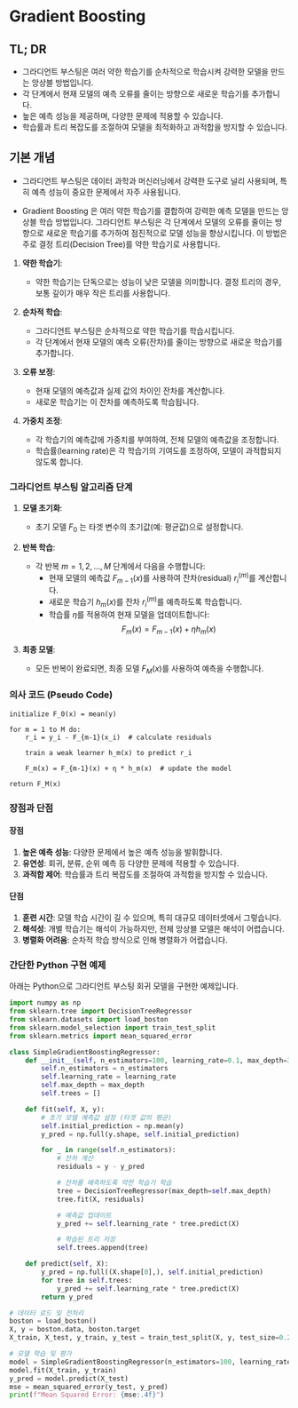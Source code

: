 # Gradient Boosting

## TL; DR

- 그라디언트 부스팅은 여러 약한 학습기를 순차적으로 학습시켜 강력한 모델을 만드는 앙상블 방법입니다.
- 각 단계에서 현재 모델의 예측 오류를 줄이는 방향으로 새로운 학습기를 추가합니다.
- 높은 예측 성능을 제공하며, 다양한 문제에 적용할 수 있습니다.
- 학습률과 트리 복잡도를 조절하여 모델을 최적화하고 과적합을 방지할 수 있습니다.

## 기본 개념

- 그라디언트 부스팅은 데이터 과학과 머신러닝에서 강력한 도구로 널리 사용되며, 특히 예측 성능이 중요한 문제에서 자주 사용됩니다.

- Gradient Boosting 은 여러 약한 학습기를 결합하여 강력한 예측 모델을 만드는 앙상블 학습 방법입니다. 그라디언트 부스팅은 각 단계에서 모델의 오류를 줄이는 방향으로 새로운 학습기를 추가하여 점진적으로 모델 성능을 향상시킵니다. 이 방법은 주로 결정 트리(Decision Tree)를 약한 학습기로 사용합니다.

1. **약한 학습기**:
   - 약한 학습기는 단독으로는 성능이 낮은 모델을 의미합니다. 결정 트리의 경우, 보통 깊이가 매우 작은 트리를 사용합니다.
2. **순차적 학습**:

   - 그라디언트 부스팅은 순차적으로 약한 학습기를 학습시킵니다.
   - 각 단계에서 현재 모델의 예측 오류(잔차)를 줄이는 방향으로 새로운 학습기를 추가합니다.

3. **오류 보정**:

   - 현재 모델의 예측값과 실제 값의 차이인 잔차를 계산합니다.
   - 새로운 학습기는 이 잔차를 예측하도록 학습됩니다.

4. **가중치 조정**:
   - 각 학습기의 예측값에 가중치를 부여하여, 전체 모델의 예측값을 조정합니다.
   - 학습률(learning rate)은 각 학습기의 기여도를 조정하여, 모델이 과적합되지 않도록 합니다.

### 그라디언트 부스팅 알고리즘 단계

1. **모델 초기화**:

   - 초기 모델 $F_0$ 는 타겟 변수의 초기값(예: 평균값)으로 설정합니다.

2. **반복 학습**:

   - 각 반복 $m = 1, 2, \ldots, M$ 단계에서 다음을 수행합니다:
     - 현재 모델의 예측값 $F_{m-1}(x)$를 사용하여 잔차(residual) $r_i^{(m)}$를 계산합니다.
     - 새로운 학습기 $h_m(x)$를 잔차 $r_i^{(m)}$를 예측하도록 학습합니다.
     - 학습률 $\eta$를 적용하여 현재 모델을 업데이트합니다:
       $$F_m(x) = F_{m-1}(x) + \eta h_m(x)$$

3. **최종 모델**:
   - 모든 반복이 완료되면, 최종 모델 $F_M(x)$를 사용하여 예측을 수행합니다.

### 의사 코드 (Pseudo Code)

```text
initialize F_0(x) = mean(y)

for m = 1 to M do:
    r_i = y_i - F_{m-1}(x_i)  # calculate residuals

    train a weak learner h_m(x) to predict r_i

    F_m(x) = F_{m-1}(x) + η * h_m(x)  # update the model

return F_M(x)
```

### 장점과 단점

#### 장점

1. **높은 예측 성능**: 다양한 문제에서 높은 예측 성능을 발휘합니다.
2. **유연성**: 회귀, 분류, 순위 예측 등 다양한 문제에 적용할 수 있습니다.
3. **과적합 제어**: 학습률과 트리 복잡도를 조절하여 과적합을 방지할 수 있습니다.

#### 단점

1. **훈련 시간**: 모델 학습 시간이 길 수 있으며, 특히 대규모 데이터셋에서 그렇습니다.
2. **해석성**: 개별 학습기는 해석이 가능하지만, 전체 앙상블 모델은 해석이 어렵습니다.
3. **병렬화 어려움**: 순차적 학습 방식으로 인해 병렬화가 어렵습니다.

### 간단한 Python 구현 예제

아래는 Python으로 그라디언트 부스팅 회귀 모델을 구현한 예제입니다.

```python
import numpy as np
from sklearn.tree import DecisionTreeRegressor
from sklearn.datasets import load_boston
from sklearn.model_selection import train_test_split
from sklearn.metrics import mean_squared_error

class SimpleGradientBoostingRegressor:
    def __init__(self, n_estimators=100, learning_rate=0.1, max_depth=3):
        self.n_estimators = n_estimators
        self.learning_rate = learning_rate
        self.max_depth = max_depth
        self.trees = []

    def fit(self, X, y):
        # 초기 모델 예측값 설정 (타겟 값의 평균)
        self.initial_prediction = np.mean(y)
        y_pred = np.full(y.shape, self.initial_prediction)

        for _ in range(self.n_estimators):
            # 잔차 계산
            residuals = y - y_pred

            # 잔차를 예측하도록 약한 학습기 학습
            tree = DecisionTreeRegressor(max_depth=self.max_depth)
            tree.fit(X, residuals)

            # 예측값 업데이트
            y_pred += self.learning_rate * tree.predict(X)

            # 학습된 트리 저장
            self.trees.append(tree)

    def predict(self, X):
        y_pred = np.full((X.shape[0],), self.initial_prediction)
        for tree in self.trees:
            y_pred += self.learning_rate * tree.predict(X)
        return y_pred

# 데이터 로드 및 전처리
boston = load_boston()
X, y = boston.data, boston.target
X_train, X_test, y_train, y_test = train_test_split(X, y, test_size=0.2, random_state=42)

# 모델 학습 및 평가
model = SimpleGradientBoostingRegressor(n_estimators=100, learning_rate=0.1, max_depth=3)
model.fit(X_train, y_train)
y_pred = model.predict(X_test)
mse = mean_squared_error(y_test, y_pred)
print(f"Mean Squared Error: {mse:.4f}")
```
